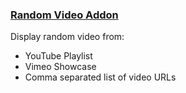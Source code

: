 
### [Random Video Addon](https://nextgenthemes.com/plugins/arve-random-video/) ###

Display random video from:

*  YouTube Playlist
*  Vimeo Showcase
*  Comma separated list of video URLs
